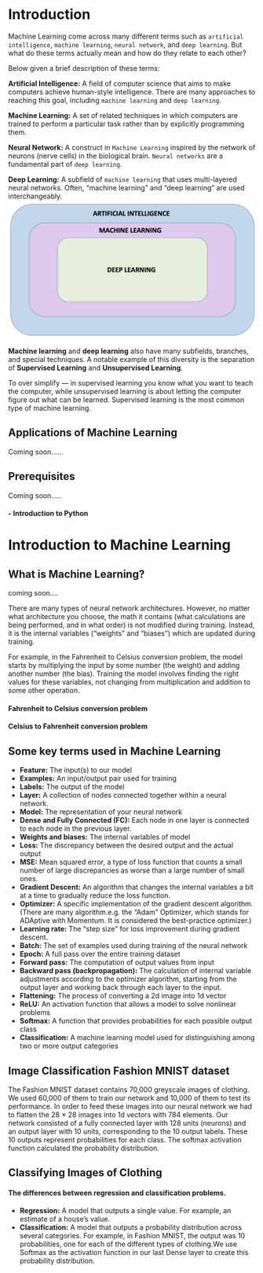 # Introduction
Machine Learning come across many different terms such as `artificial intelligence`, `machine learning`, `neural network`, and `deep learning`. But what do these terms actually mean and how do they relate to each other?

Below given a brief description of these terms:

**Artificial Intelligence:** A field of computer science that aims to make computers achieve human-style intelligence. There are many approaches to reaching this goal, including `machine learning` and `deep learning`.

**Machine Learning:** A set of related techniques in which computers are trained to perform a particular task rather than by explicitly programming them.

**Neural Network:** A construct in `Machine Learning` inspired by the network of neurons (nerve cells) in the biological brain. `Neural networks` are a fundamental part of `deep learning`.

**Deep Learning:** A subfield of `machine learning` that uses multi-layered neural networks. Often, “machine learning” and “deep learning” are used interchangeably.
![AI DIAGRAM](images/ai-diagram.png)

**Machine learning** and **deep learning** also have many subfields, branches, and special techniques. A notable example of this diversity is the separation of **Supervised Learning** and **Unsupervised Learning**.

To over simplify — in supervised learning you know what you want to teach the computer, while unsupervised learning is about letting the computer figure out what can be learned. Supervised learning is the most common type of machine learning.

## Applications of Machine Learning
Coming soon......
## Prerequisites
Coming soon.....
#### - Introduction to Python

# Introduction to Machine Learning
## What is Machine Learning?
coming soon....

There are many types of neural network architectures. However, no matter what architecture you choose, the math it contains (what calculations are being performed, and in what order) is not modified during training. Instead, it is the internal variables (“weights” and “biases”) which are updated during training.

For example, in the Fahrenheit to Celsius conversion problem, the model starts by multiplying the input by some number (the weight) and adding another number (the bias). Training the model involves finding the right values for these variables, not changing from multiplication and addition to some other operation.

#### Fahrenheit to Celsius conversion problem
#### Celsius to Fahrenheit conversion problem

## Some key terms used in Machine Learning

- **Feature:** The input(s) to our model
- **Examples:** An input/output pair used for training
- **Labels:** The output of the model
- **Layer:** A collection of nodes connected together within a neural network.
- **Model:** The representation of your neural network
- **Dense and Fully Connected (FC):** Each node in one layer is connected to each node in the previous layer.
- **Weights and biases:** The internal variables of model
- **Loss:** The discrepancy between the desired output and the actual output
- **MSE:** Mean squared error, a type of loss function that counts a small number of large discrepancies as worse than a large number of small ones.
- **Gradient Descent:** An algorithm that changes the internal variables a bit at a time to gradually reduce the loss function.
- **Optimizer:** A specific implementation of the gradient descent algorithm. (There are many algorithm.e.g. the “Adam” Optimizer, which stands for ADAptive with Momentum. It is considered the best-practice optimizer.)
- **Learning rate:** The “step size” for loss improvement during gradient descent.
- **Batch:** The set of examples used during training of the neural network
- **Epoch:** A full pass over the entire training dataset
- **Forward pass:** The computation of output values from input
- **Backward pass (backpropagation):** The calculation of internal variable adjustments according to the optimizer algorithm, starting from the output layer and working back through each layer to the input.
- **Flattening:** The process of converting a 2d image into 1d vector
- **ReLU:** An activation function that allows a model to solve nonlinear problems
- **Softmax:** A function that provides probabilities for each possible output class
- **Classification:** A machine learning model used for distinguishing among two or more output categories

## Image Classification Fashion MNIST dataset
The Fashion MNIST dataset contains 70,000 greyscale images of clothing. We used 60,000 of them to train our network and 10,000 of them to test its performance. In order to feed these images into our neural network we had to flatten the 28 × 28 images into 1d vectors with 784 elements. Our network consisted of a fully connected layer with 128 units (neurons) and an output layer with 10 units, corresponding to the 10 output labels. These 10 outputs represent probabilities for each class. The softmax activation function calculated the probability distribution.

## Classifying Images of Clothing

#### The differences between regression and classification problems.
- **Regression:** A model that outputs a single value. For example, an estimate of a house’s value.
- **Classification:** A model that outputs a probability distribution across several categories. For example, in Fashion MNIST, the output was 10 probabilities, one for each of the different types of clothing.We use Softmax as the activation function in our last Dense layer to create this probability distribution.
